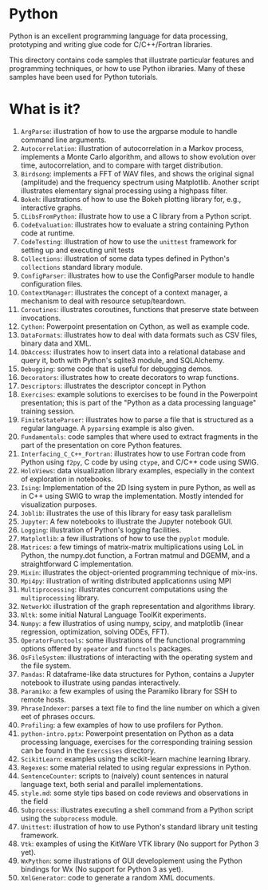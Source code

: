 # Python
Python is an excellent programming language for data processing,
prototyping and writing glue code for C/C++/Fortran libraries.

This directory contains code samples that illustrate particular features
and programming techniques, or how to use Python iibraries.  Many of
these samples have been used for Python tutorials.

# What is it?
1. `ArgParse`: illustration of how to use the argparse module to handle
    command line arguments.
1. `Autocorrelation`: illustration of autocorrelation in a Markov process,
    implements a Monte Carlo algorithm, and allows to show evolution over
    time, autocorrelation, and to compare with target distribution.
1. `Birdsong`: implements a FFT of WAV files, and shows the original signal
    (amplitude) and the frequency spectrum using Matplotlib.  Another
    script illustrates elementary signal processing using a highpass
    filter.
1. `Bokeh`: illustrations of how to use the Bokeh plotting library for,
    e.g., interactive graphs.
1. `CLibsFromPython`: illustrate how to use a C library from a Python
    script.
1. `CodeEvaluation`: illustrates how to evaluate a string containing
    Python code at runtime.
1. `CodeTesting`: illustration of how to use the `unittest` framework for
    setting up and executing unit tests
1. `Collections`: illustration of some data types defined in Python's
    `collections` standard library module.
1. `ConfigParser`: illustrates how to use the ConfigParser module to handle
    configuration files.
1. `ContextManager`: illustrates the concept of a context manager, a
    mechanism to deal with resource setup/teardown.
1. `Coroutines`: illustrates coroutines, functions that preserve state
    between invocations.
1. `Cython`: Powerpoint presentation on Cython, as well as example code.
1. `DataFormats`: illustrates how to deal with data formats such as CSV
    files, binary data and XML.
1. `DbAccess`: illustrates how to insert data into a relational database
    and query it, both with Python's sqlite3 module, and SQLAlchemy.
1. `Debugging`: some code that is useful for debugging demos.
1. `Decorators`: illustrates how to create decorators to wrap functions.
1. `Descriptors`: illustrates the descriptor concept in Python
1. `Exercises`: example solutions to exercises to be found in the 
    Powerpoint presentation; this is part of the "Python as a data
    processing language" training session.
1. `FiniteStateParser`: illustrates how to parse a file that is structured
    as a regular language.  A `pyparsing` example is also given.
1. `Fundamentals`: code samples that where used to extract fragments
    in the part of the presentation on core Python features.
1. `Interfacing_C_C++_Fortran`: illustrates how to use Fortran code
    from Python using `f2py`, C code by using `ctype`, and C/C++ code
    using SWIG.
1. `HoloViews`: data visualization library examples, especially in the
    context of exploration in notebooks.
1. `Ising`: Implementation of the 2D Ising system in pure Python, as well
    as in C++ using SWIG to wrap the implementation.  Mostly intended for
    visualization purposes.
1. `Joblib`: illustrates the use of this library for easy task parallelism
1. `Jupyter`: A few notebooks to illustrate the Jupyter notebook GUI.
1. `Logging`: illustration of Python's logging facilities.
1. `Matplotlib`: a few illustrations of how to use the `pyplot` module.
1. `Matrices`: a few timings of matrix-matrix multiplications using
    LoL in Python, the numpy.dot function, a Fortran matmul and DGEMM, and
    a straightforward C implementation.
1. `Mixin`: illustrates the object-oriented programming technique of
    mix-ins.
1. `Mpi4py`: illustration of writing distributed applicationns using MPI
1. `Multiprocessing`: illustrates concurrent computations using the
   `multiprocessing` library.
1. `NetworkX`: illustration of the graph representation and algorithms
    library.
1. `Nltk`: some initial Natural Language ToolKit experiments.
1. `Numpy`: a few illustratios of using numpy, scipy, and matplotlib
    (linear regression, optimization, solving ODEs, FFT).
1. `OperatorFunctools`: some illustrations of the functional programming
    options offered by `opeator` and `functools` packages.
1. `OsFileSystem`: illustrations of interacting with the operating system
    and the file system.
1. `Pandas`: R dataframe-like data structures for Python, contains a
    Jupyter notebook to illustrate using pandas interactively.
1. `Paramiko`: a few examples of using the Paramiko library for SSH
    to remote hosts.
1. `PhraseIndexer`: parses a text file to find the line number on which a
    given eet of phrases occurs.
1. `Profiling`: a few examples of how to use profilers for Python.
1. `python-intro.pptx`: Powerpoint presentation on Python as a data
    processing language, exercises for the corresponding training session
    can be found in the `Exercsises` directory.
1. `ScikitLearn`: examples using the scikit-learn machine learning
    library.
1. `Regexes`: some material related to using regular expressions in Python.
1. `SentenceCounter`: scripts to (naively) count sentences in natural
    language text, both serial and parallel implementations.
1. `style.md`: some style tips based on code reviews and observations in
    the field
1. `Subprocess`: illustrates executing a shell command from a Python script
    using the `subprocess` module.
1. `Unittest`: illustration of how to use Python's standard library
    unit testing framework.
1. `Vtk`: examples of using the KitWare VTK library (No support for Python
    3 yet).
1. `WxPython`: some illustrations of GUI developlement using the Python
    bindings for Wx (No support for Python 3 as yet).
1. `XmlGenerator`: code to generate a random XML documents.

